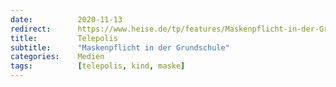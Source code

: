 ```yaml
---
date:          2020-11-13
redirect:      https://www.heise.de/tp/features/Maskenpflicht-in-der-Grundschule-4959380.html
title:         Telepolis
subtitle:      "Maskenpflicht in der Grundschule"
categories:    Medien
tags:          [telepolis, kind, maske]
---
```

